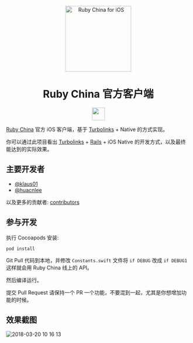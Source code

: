 <p align="center">
  <img width="180" alt="Ruby China for iOS" src="https://user-images.githubusercontent.com/5518/37631897-952fa5cc-2c26-11e8-9327-822e45c9312b.png">
  <h1 align="center">Ruby China 官方客户端</h1>
</p>
<p align="center"><a href="https://itunes.apple.com/cn/app/ruby-china/id1072028763"><img src="https://user-images.githubusercontent.com/5518/37632060-58716782-2c27-11e8-8e4d-fb18f9cc8713.png" height="35px" /></a></p>

[Ruby China](https://ruby-china.org) 官方 iOS 客户端，基于 [Turbolinks](http://github.com/turbolinks/turbolinks) + Native 的方式实现。

你可以通过此项目看出 [Turbolinks](http://github.com/turbolinks/turbolinks) + [Rails](https://rubyonrails.org) + iOS Native 的开发方式，以及最终能达到的实际效果。

## 主要开发者

- [@klaus01](https://github.com/klaus01)
- [@huacnlee](https://github.com/huacnlee)

以及更多的贡献者: [contributors](https://github.com/ruby-china/ruby-china-ios/graphs/contributors)

## 参与开发

执行 Cocoapods 安装:

```
pod install
```

Git Pull 代码到本地，并修改 `Constants.swift` 文件将 `if DEBUG` 改成 `if DEBUG1` 这样就会用 Ruby China 线上的 API。

然后编译运行。

提交 Pull Request 请保持一个 PR 一个功能，不要混到一起，尤其是你想增加功能的时候。

## 效果截图

<img alt="2018-03-20 10 16 13" src="https://user-images.githubusercontent.com/5518/37632215-1c951d98-2c28-11e8-8012-18c47055b625.png">
